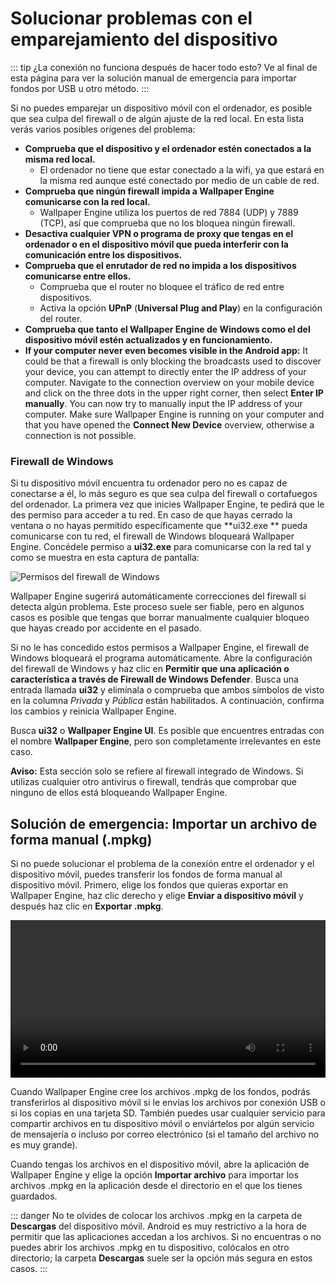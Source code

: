 # Solucionar problemas con el emparejamiento del dispositivo

::: tip
¿La conexión no funciona después de hacer todo esto? Ve al final de esta página para ver la solución manual de emergencia para importar fondos por USB u otro método.
:::

Si no puedes emparejar un dispositivo móvil con el ordenador, es posible que sea culpa del firewall o de algún ajuste de la red local. En esta lista verás varios posibles orígenes del problema:

* **Comprueba que el dispositivo y el ordenador estén conectados a la misma red local.**
  * El ordenador no tiene que estar conectado a la wifi, ya que estará en la misma red aunque esté conectado por medio de un cable de red.
* **Comprueba que ningún firewall impida a Wallpaper Engine comunicarse con la red local.**
  * Wallpaper Engine utiliza los puertos de red 7884 (UDP) y 7889 (TCP), así que comprueba que no los bloquea ningún firewall.
* **Desactiva cualquier VPN o programa de proxy que tengas en el ordenador o en el dispositivo móvil que pueda interferir con la comunicación entre los dispositivos.**
* **Comprueba que el enrutador de red no impida a los dispositivos comunicarse entre ellos.**
    * Comprueba que el router no bloquee el tráfico de red entre dispositivos.
    * Activa la opción **UPnP** (**Universal Plug and Play**) en la configuración del router.
* **Comprueba que tanto el Wallpaper Engine de Windows como el del dispositivo móvil estén actualizados y en funcionamiento.**
* **If your computer never even becomes visible in the Android app:** It could be that a firewall is only blocking the broadcasts used to discover your device, you can attempt to directly enter the IP address of your computer. Navigate to the connection overview on your mobile device and click on the three dots in the upper right corner, then select **Enter IP manually**. You can now try to manually input the IP address of your computer. Make sure Wallpaper Engine is running on your computer and that you have opened the **Connect New Device** overview, otherwise a connection is not possible.

### Firewall de Windows

Si tu dispositivo móvil encuentra tu ordenador pero no es capaz de conectarse a él, lo más seguro es que sea culpa del firewall o cortafuegos del ordenador. La primera vez que inicies Wallpaper Engine, te pedirá que le des permiso para acceder a tu red. En caso de que hayas cerrado la ventana o no hayas permitido específicamente que **ui32.exe ** pueda comunicarse con tu red, el firewall de Windows bloqueará Wallpaper Engine. Concédele permiso a **ui32.exe** para comunicarse con la red tal y como se muestra en esta captura de pantalla:

![Permisos del firewall de Windows](/img/faq/windows_defender.png)

Wallpaper Engine sugerirá automáticamente correcciones del firewall si detecta algún problema. Este proceso suele ser fiable, pero en algunos casos es posible que tengas que borrar manualmente cualquier bloqueo que hayas creado por accidente en el pasado.

Si no le has concedido estos permisos a Wallpaper Engine, el firewall de Windows bloqueará el programa automáticamente. Abre la configuración del firewall de Windows y haz clic en **Permitir que una aplicación o característica a través de Firewall de Windows Defender**. Busca una entrada llamada **ui32** y elimínala o comprueba que ambos símbolos de visto en la columna *Privada* y *Pública* están habilitados. A continuación, confirma los cambios y reinicia Wallpaper Engine.

Busca **ui32** o **Wallpaper Engine UI**. Es posible que encuentres entradas con el nombre **Wallpaper Engine**, pero son completamente irrelevantes en este caso.

**Aviso:** Esta sección solo se refiere al firewall integrado de Windows. Si utilizas cualquier otro antivirus o firewall, tendrás que comprobar que ninguno de ellos está bloqueando Wallpaper Engine.

## Solución de emergencia: Importar un archivo de forma manual (.mpkg)

Si no puede solucionar el problema de la conexión entre el ordenador y el dispositivo móvil, puedes transferir los fondos de forma manual al dispositivo móvil. Primero, elige los fondos que quieras exportar en Wallpaper Engine, haz clic derecho y elige **Enviar a dispositivo móvil** y después haz clic en **Exportar .mpkg**.

<video width="100%" controls autoplay loop>
  <source src="/videos/mobile_export.mp4" type="video/mp4">
  Tu navegador no admite la etiqueta de vídeo.
</video>

Cuando Wallpaper Engine cree los archivos .mpkg de los fondos, podrás transferirlos al dispositivo móvil si le envías los archivos por conexión USB o si los copias en una tarjeta SD. También puedes usar cualquier servicio para compartir archivos en tu dispositivo móvil o enviártelos por algún servicio de mensajería o incluso por correo electrónico (si el tamaño del archivo no es muy grande).

Cuando tengas los archivos en el dispositivo móvil, abre la aplicación de Wallpaper Engine y elige la opción **Importar archivo** para importar los archivos .mpkg en la aplicación desde el directorio en el que los tienes guardados.

::: danger
No te olvides de colocar los archivos .mpkg en la carpeta de **Descargas** del dispositivo móvil. Android es muy restrictivo a la hora de permitir que las aplicaciones accedan a los archivos. Si no encuentras o no puedes abrir los archivos .mpkg en tu dispositivo, colócalos en otro directorio; la carpeta **Descargas** suele ser la opción más segura en estos casos.
:::